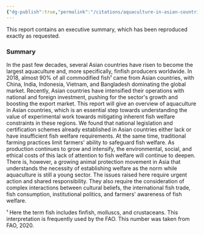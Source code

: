 ```yaml
---
{"dg-publish":true,"permalink":"/citations/aquaculture-in-asian-countries-fish-welfare-initiative/","created":"2025-10-26T17:31:42.815+00:00","updated":"2025-10-26T17:31:42.816+00:00"}
---
```



This report contains an executive summary, which has been reproduced exactly as requested.

### Summary

In the past few decades, several Asian countries have risen to become the largest aquaculture and, more specifically, finfish producers worldwide. In 2018, almost 90% of all commodified fish¹ came from Asian countries, with China, India, Indonesia, Vietnam, and Bangladesh dominating the global market. Recently, Asian countries have intensified their operations with national and foreign investment, pushing for the sector's growth and boosting the export market. This report will give an overview of aquaculture in Asian countries, which is an essential step towards understanding the value of experimental work towards mitigating inherent fish welfare constraints in these regions. We found that national legislation and certification schemes already established in Asian countries either lack or have insufficient fish welfare requirements. At the same time, traditional farming practices limit farmers' ability to safeguard fish welfare. As production continues to grow and intensify, the environmental, social, and ethical costs of this lack of attention to fish welfare will continue to deepen. There is, however, a growing animal protection movement in Asia that understands the necessity of establishing welfare as the norm while aquaculture is still a young sector. The issues raised here require urgent action and shared responsibility. They also require the consideration of complex interactions between cultural beliefs, the international fish trade, fish consumption, institutional politics, and farmers' awareness of fish welfare.

¹ Here the term fish includes finfish, molluscs, and crustaceans. This interpretation is frequently used by the FAO. This number was taken from FAO, 2020.
